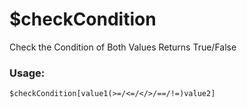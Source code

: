 # $checkCondition

Check the Condition of Both Values Returns True/False

### Usage:

```plain
$checkCondition[value1(>=/<=/</>/==/!=)value2]
```
